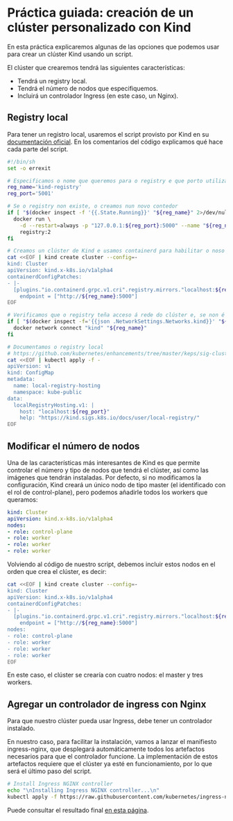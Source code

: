 # Práctica guiada: creación de un clúster personalizado con Kind

En esta práctica explicaremos algunas de las opciones que podemos usar para crear un clúster Kind usando un script.

El clúster que crearemos tendrá las siguientes características:

- Tendrá un registry local.
- Tendrá el número de nodos que especifiquemos.
- Incluirá un controlador Ingress (en este caso, un Nginx).

## Registry local

Para tener un registro local, usaremos el script provisto por Kind en su [documentación oficial](https://kind.sigs.k8s.io/docs/user/local-registry/). En los comentarios del código explicamos qué hace cada parte del script.

```bash
#!/bin/sh
set -o errexit

# Especificamos o nome que queremos para o registry e que porto utilizará
reg_name='kind-registry'
reg_port='5001'

# Se o registry non existe, o creamos nun novo contedor
if [ "$(docker inspect -f '{{.State.Running}}' "${reg_name}" 2>/dev/null || true)" != 'true' ]; then
  docker run \
    -d --restart=always -p "127.0.0.1:${reg_port}:5000" --name "${reg_name}" \
    registry:2
fi

# Creamos un clúster de Kind e usamos containerd para habilitar o noso registry local
cat <<EOF | kind create cluster --config=-
kind: Cluster
apiVersion: kind.x-k8s.io/v1alpha4
containerdConfigPatches:
- |-
  [plugins."io.containerd.grpc.v1.cri".registry.mirrors."localhost:${reg_port}"]
    endpoint = ["http://${reg_name}:5000"]
EOF

# Verificamos que o registry teña acceso á rede do clúster e, se non é así, o conectamos
if [ "$(docker inspect -f='{{json .NetworkSettings.Networks.kind}}' "${reg_name}")" = 'null' ]; then
  docker network connect "kind" "${reg_name}"
fi

# Documentamos o registry local
# https://github.com/kubernetes/enhancements/tree/master/keps/sig-cluster-lifecycle/generic/1755-communicating-a-local-registry
cat <<EOF | kubectl apply -f -
apiVersion: v1
kind: ConfigMap
metadata:
  name: local-registry-hosting
  namespace: kube-public
data:
  localRegistryHosting.v1: |
    host: "localhost:${reg_port}"
    help: "https://kind.sigs.k8s.io/docs/user/local-registry/"
EOF

```

## Modificar el número de nodos

Una de las características más interesantes de Kind es que permite controlar el número y tipo de nodos que tendrá el clúster, así como las imágenes que tendrán instaladas. Por defecto, si no modificamos la configuración, Kind creará un único nodo de tipo master (el identificado con el rol de control-plane), pero podemos añadirle todos los workers que queramos:

```yaml
kind: Cluster
apiVersion: kind.x-k8s.io/v1alpha4
nodes:
- role: control-plane
- role: worker
- role: worker
- role: worker
```

Volviendo al código de nuestro script, debemos incluir estos nodos en el orden que crea el clúster, es decir:

```bash
cat <<EOF | kind create cluster --config=-
kind: Cluster
apiVersion: kind.x-k8s.io/v1alpha4
containerdConfigPatches:
- |-
  [plugins."io.containerd.grpc.v1.cri".registry.mirrors."localhost:${reg_port}"]
    endpoint = ["http://${reg_name}:5000"]
nodes:
- role: control-plane
- role: worker
- role: worker
- role: worker
EOF
```
En este caso, el clúster se crearía con cuatro nodos: el master y tres workers.

## Agregar un controlador de ingress con Nginx

Para que nuestro clúster pueda usar Ingress, debe tener un controlador instalado.

En nuestro caso, para facilitar la instalación, vamos a lanzar el manifiesto ingress-nginx, que desplegará automáticamente todos los artefactos necesarios para que el controlador funcione. La implementación de estos artefactos requiere que el clúster ya esté en funcionamiento, por lo que será el último paso del script.

```bash
# Install Ingress NGINX controller
echo "\nInstalling Ingress NGINX controller...\n"
kubectl apply -f https://raw.githubusercontent.com/kubernetes/ingress-nginx/main/deploy/static/provider/kind/deploy.yaml
```

Puede consultar el resultado final [en esta página](00_solucions/03_solucion/despregar-cluster-con-registry-e-ingress.md).